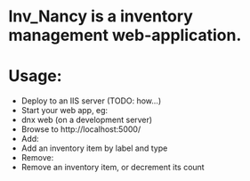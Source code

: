 # Inv_Nancy is a inventory management web-application.

# Usage:

* Deploy to an IIS server (TODO: how...)
* Start your web app, eg:
 * dnx web (on a development server)
 * Browse to http://localhost:5000/
* Add:
 *  Add an inventory item by label and type
* Remove:
 *  Remove an inventory item, or decrement its count